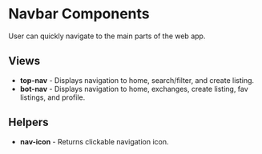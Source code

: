 # Navbar Components
User can quickly navigate to the main parts of the web app.

## Views
- **top-nav** - Displays navigation to home, search/filter, and create listing.
- **bot-nav** - Displays navigation to home, exchanges, create listing, fav listings, and profile.

## Helpers
- **nav-icon** - Returns clickable navigation icon.